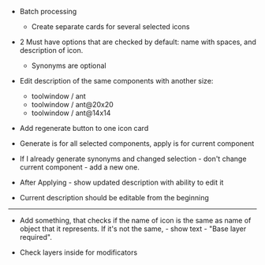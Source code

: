 - Batch processing
    - Create separate cards for several selected icons

- 2 Must have options that are checked by default: name with spaces, and description of icon.
    - Synonyms are optional

- Edit description of the same components with another size:
    - toolwindow / ant
    - toolwindow / ant@20x20
    - toolwindow / ant@14x14

- Add regenerate button to one icon card

- Generate is for all selected components, apply is for current component

- If I already generate synonyms and changed selection - don't change current component - add a new one.
- After Applying - show updated description with ability to edit it
- Current description should be editable from the beginning

---

- Add something, that checks if the name of icon is the same as name of object that it represents. If it's not the same, - show text - "Base layer required".

- Check layers inside for modificators

